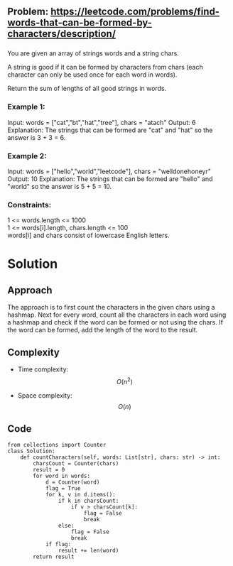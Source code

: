 ## Problem: https://leetcode.com/problems/find-words-that-can-be-formed-by-characters/description/
### 
You are given an array of strings words and a string chars.

A string is good if it can be formed by characters from chars (each character can only be used once for each word in words).

Return the sum of lengths of all good strings in words.

### Example 1:
Input: words = ["cat","bt","hat","tree"], chars = "atach"
Output: 6
Explanation: The strings that can be formed are "cat" and "hat" so the answer is 3 + 3 = 6.

### Example 2:
Input: words = ["hello","world","leetcode"], chars = "welldonehoneyr"
Output: 10
Explanation: The strings that can be formed are "hello" and "world" so the answer is 5 + 5 = 10.

### Constraints:
1 <= words.length <= 1000 \
1 <= words[i].length, chars.length <= 100 \
words[i] and chars consist of lowercase English letters.

# Solution
## Approach
The approach is to first count the characters in the given chars using a hashmap. Next for every word, count all the characters in each word using a hashmap and check if the word can be formed or not using the chars. If the word can be formed, add the length of the word to the result.
## Complexity
- Time complexity:
$$O(n^2)$$

- Space complexity:
$$O(n)$$

## Code
```python3 []
from collections import Counter
class Solution:
    def countCharacters(self, words: List[str], chars: str) -> int:
        charsCount = Counter(chars)
        result = 0
        for word in words:
            d = Counter(word)
            flag = True
            for k, v in d.items():
                if k in charsCount:
                    if v > charsCount[k]:
                        flag = False
                        break
                else:
                    flag = False
                    break
            if flag:
                result += len(word)
        return result
```
